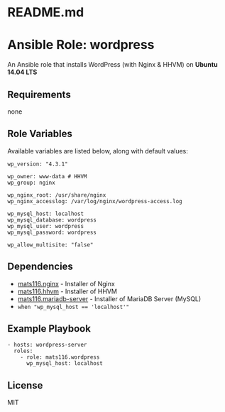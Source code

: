 # README.md
# Ansible Role: wordpress

An Ansible role that installs WordPress (with Nginx & HHVM) on **Ubuntu 14.04 LTS**

## Requirements

none

## Role Variables

Available variables are listed below, along with default values:

    wp_version: "4.3.1"

    wp_owner: www-data # HHVM
    wp_group: nginx

    wp_nginx_root: /usr/share/nginx
    wp_nginx_accesslog: /var/log/nginx/wordpress-access.log

    wp_mysql_host: localhost
    wp_mysql_database: wordpress
    wp_mysql_user: wordpress
    wp_mysql_password: wordpress

    wp_allow_multisite: "false"

## Dependencies

- [mats116.nginx](https://galaxy.ansible.com/detail#/role/6198) - Installer of Nginx
- [mats116.hhvm](https://galaxy.ansible.com/detail#/role/6197) - Installer of HHVM
- [mats116.mariadb-server](https://galaxy.ansible.com/detail#/role/6199) - Installer of MariaDB Server (MySQL)
 - `when "wp_mysql_host == 'localhost'"`

## Example Playbook

    - hosts: wordpress-server
      roles:
        - role: mats116.wordpress
          wp_mysql_host: localhost

## License

MIT
